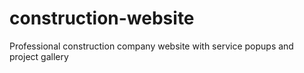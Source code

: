 # construction-website
Professional construction company website with service popups and project gallery
